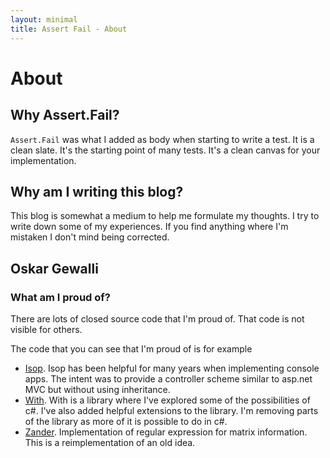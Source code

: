 ```yaml
---
layout: minimal
title: Assert Fail - About
---
```


# About

## Why Assert.Fail?

   `Assert.Fail` was what I added as body when starting to write a test. It is a clean slate. It's the starting point of many tests. It's a clean canvas for your implementation.

## Why am I writing this blog?

  This blog is somewhat a medium to help me formulate my thoughts. I try to write down some of my experiences. If you find anything where I'm mistaken I don't mind being corrected.

## Oskar Gewalli

### What am I proud of?

There are lots of closed source code that I'm proud of. That code is not visible for others.

The code that you can see that I'm proud of is for example

- [Isop](https://github.com/wallymathieu/isop). Isop has been helpful for many years when implementing console apps. The intent was to provide a controller scheme similar to asp.net MVC but without using inheritance.
- [With](https://github.com/wallymathieu/with). With is a library where I've explored some of the possibilities of c#. I've also added helpful extensions to the library. I'm removing parts of the library as more of it is possible to do in c#.
- [Zander](https://github.com/fsprojects/Zander). Implementation of regular expression for matrix information. This is a reimplementation of an old idea.
